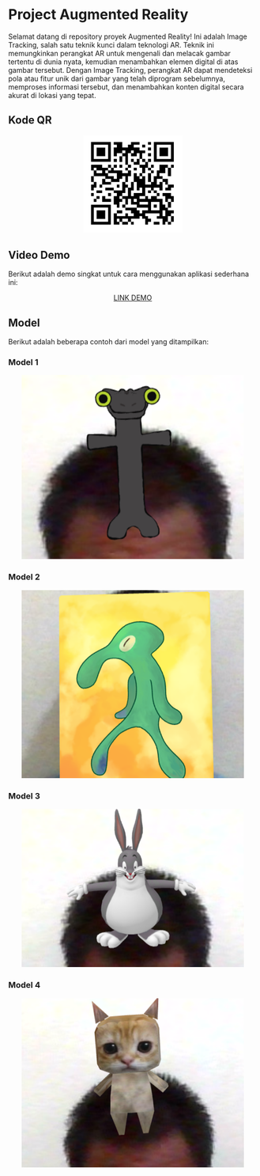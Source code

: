 # Project Augmented Reality

Selamat datang di repository proyek Augmented Reality! Ini adalah Image Tracking, salah satu teknik kunci dalam teknologi AR. Teknik ini memungkinkan perangkat AR untuk mengenali dan melacak gambar tertentu di dunia nyata, kemudian menambahkan elemen digital di atas gambar tersebut. Dengan Image Tracking, perangkat AR dapat mendeteksi pola atau fitur unik dari gambar yang telah diprogram sebelumnya, memproses informasi tersebut, dan menambahkan konten digital secara akurat di lokasi yang tepat.

## Kode QR
<p align="center">
  <a href="https://seandro.github.io/AR/tugas%20ar/UI_AR.html">
    <img src="/tugas%20ar/images/QR_Images.png" alt="QR Code" width="200">
  </a>
</p>


## Video Demo

Berikut adalah demo singkat untuk cara menggunakan aplikasi sederhana ini:

<p align="center">
  <a href="https://www.youtube.com/watch?v=uCiHncjnCo8">
    LINK DEMO
  </a>
</p>

## Model

Berikut adalah beberapa contoh dari model yang ditampilkan:

### Model 1
<p align="center">
  <img src="/tugas%20ar/images/Thumbnail/toothless.png" width="450">
</p>

### Model 2
<p align="center">
  <img src="/tugas%20ar/images/Thumbnail/squidward.png" width="450">
</p>

### Model 3
<p align="center">
  <img src="/tugas%20ar/images/Thumbnail/Big_chungus.png" width="450">
</p>

### Model 4
<p align="center">
  <img src="/tugas%20ar/images/Thumbnail/elgato.png" width="450">
</p>


